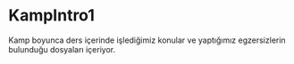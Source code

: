 # KampIntro1

Kamp boyunca ders içerinde işlediğimiz konular ve yaptığımız egzersizlerin bulunduğu dosyaları içeriyor.
